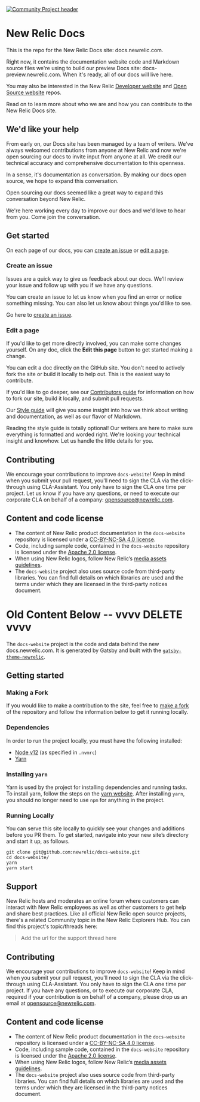 [![Community Project header](https://github.com/newrelic/opensource-website/raw/master/src/images/categories/Community_Project.png)](https://opensource.newrelic.com/oss-category/#community-project)

# New Relic Docs

This is the repo for the New Relic Docs site: docs.newrelic.com. 

Right now, it contains the documentation website code and Markdown source files we're using to build our preview Docs site: docs-preview.newrelic.com. When it's ready, all of our docs will live here.

You may also be interested in the New Relic [Developer website](https://github.com/newrelic/developer-website) and [Open Source website](https://github.com/newrelic/opensource-website) repos.

Read on to learn more about who we are and how you can contribute to the New Relic Docs site.

## We'd like your help

From early on, our Docs site has been managed by a team of writers. We've always welcomed contributions from anyone at New Relic and now we're open sourcing our docs to invite input from anyone at all. We credit our technical accuracy and comprehensive documentation to this openness. 

In a sense, it's documentation as conversation. By making our docs open source, we hope to expand this conversation.

Open sourcing our docs seemed like a great way to expand this conversation beyond New Relic.

We're here working every day to improve our docs and we'd love to hear from you. Come join the conversation.

## Get started

On each page of our docs, you can [create an issue](https://github.com/newrelic/docs-website/issues/new/choose) or [edit a page](https://github.com/newrelic/docs-website/blob/develop/CONTRIBUTING.md). 

### Create an issue

Issues are a quick way to give us feedback about our docs. We'll review your issue and follow up with you if we have any questions.

You can create an issue to let us know when you find an error or notice something missing. You can also let us know about things you'd like to see.

Go here to [create an issue](https://github.com/newrelic/docs-website/issues/new/choose).

### Edit a page

If you'd like to get more directly involved, you can make some changes yourself. On any doc, click the **Edit this page** button to get started making a change.

You can edit a doc directly on the GitHub site. You don't need to actively fork the site or build it locally to help out. This is the easiest way to contribute.

If you'd like to go deeper, see our [Contributors guide](https://github.com/newrelic/docs-website/blob/readme-update/CONTRIBUTING.md) for information on how to fork our site, build it locally, and submit pull requests.

Our [Style guide](https://github.com/newrelic/docs-website/blob/readme-update/STYLE_GUIDE.md) will give you some insight into how we think about writing and documentation, as well as our flavor of Markdown. 

Reading the style guide is totally optional! Our writers are here to make sure everything is formatted and worded right. We're looking your technical insight and knowhow. Let us handle the little details for you.

## Contributing

We encourage your contributions to improve `docs-website`! Keep in mind when you submit your pull request, you'll need to sign the CLA via the click-through using CLA-Assistant. You only have to sign the CLA one time per project.
Let us know if you have any questions, or need to execute our corporate CLA on behalf of a company: opensource@newrelic.com.

## Content and code license

- The content of New Relic product documentation in the `docs-website` repository is licensed under a [CC-BY-NC-SA 4.0 license](LICENSE).
- Code, including sample code, contained in the `docs-website` repository is licensed under the [Apache 2.0 license](LICENSE-CODE.md).
- When using New Relic logos, follow New Relic’s [media assets guidelines](https://newrelic.com/about/media-assets).
- The `docs-website` project also uses source code from third-party libraries. You can find full details on which libraries are used and the terms under which they are licensed in the third-party notices document.

# Old Content Below -- vvvv DELETE vvvv

The `docs-website` project is the code and data behind the new docs.newrelic.com. It is generated by Gatsby and built with the [`gatsby-theme-newrelic`](https://github.com/newrelic/gatsby-theme-newrelic/tree/develop/packages/gatsby-theme-newrelic).

## Getting started

### Making a Fork

If you would like to make a contribution to the site, feel free to [make a fork](https://guides.github.com/activities/forking/) of the repository and follow the information below to get it running locally.

### Dependencies

In order to run the project locally, you must have the following installed:

* [Node v12](https://nodejs.org/en/) (as specified in `.nvmrc`)
* [Yarn](https://yarnpkg.com/)

### Installing `yarn`

Yarn is used by the project for installing dependencies and running tasks. To install yarn, follow the steps on the [yarn website](https://yarnpkg.com/getting-started/install). After installing `yarn`, you should no longer need to use `npm` for anything in the project.

### Running Locally

You can serve this site locally to quickly see your changes and additions before you PR them. To get started, navigate into your new site’s directory and start it up, as follows.

```shell
git clone git@github.com:newrelic/docs-website.git
cd docs-website/
yarn
yarn start
```

## Support

New Relic hosts and moderates an online forum where customers can interact with New Relic employees as well as other customers to get help and share best practices. Like all official New Relic open source projects, there's a related Community topic in the New Relic Explorers Hub. You can find this project's topic/threads here:

> Add the url for the support thread here

## Contributing

We encourage your contributions to improve `docs-website`! Keep in mind when you submit your pull request, you'll need to sign the CLA via the click-through using CLA-Assistant. You only have to sign the CLA one time per project.
If you have any questions, or to execute our corporate CLA, required if your contribution is on behalf of a company, please drop us an email at opensource@newrelic.com.

## Content and code license

- The content of New Relic product documentation in the `docs-website` repository is licensed under a [CC-BY-NC-SA 4.0 license](LICENSE).
- Code, including sample code, contained in the `docs-website` repository is licensed under the [Apache 2.0 license](LICENSE-CODE.md).
- When using New Relic logos, follow New Relic’s [media assets guidelines](https://newrelic.com/about/media-assets).
- The `docs-website` project also uses source code from third-party libraries. You can find full details on which libraries are used and the terms under which they are licensed in the third-party notices document.